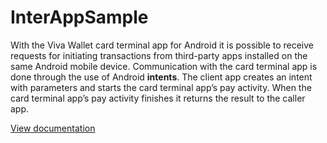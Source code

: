 # InterAppSample

With the Viva Wallet card terminal app for Android it is possible to receive requests for initiating transactions from third-party apps installed on the same Android mobile device. Communication with the card terminal app is done through the use of Android **intents**. The client app creates an intent with parameters and starts the card terminal app’s pay activity. When the card terminal app’s pay activity finishes it returns the result to the caller app.

[View documentation](https://developer.vivawallet.com/pos-api-integration/pos-terminal-app/)

